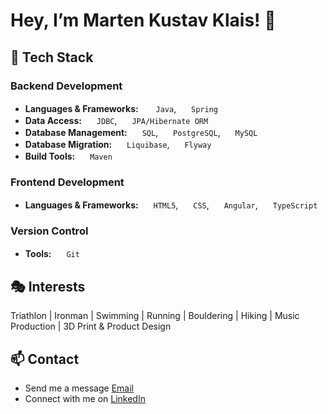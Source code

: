 # Hey, I’m Marten Kustav Klais! 👋

## 🧰 Tech Stack

### Backend Development
* **Languages & Frameworks:**&nbsp;
<img src="https://cdn.jsdelivr.net/gh/devicons/devicon@latest/icons/java/java-original.svg" width="16" height="16"> `Java`,
<img src="https://cdn.jsdelivr.net/gh/devicons/devicon@latest/icons/spring/spring-original.svg" width="16" height="16">  `Spring`
* **Data Access:**
<img src="https://cdn.jsdelivr.net/gh/devicons/devicon@latest/icons/java/java-original.svg" width="16" height="16">  `JDBC`,
<img src="https://cdn.jsdelivr.net/gh/devicons/devicon@latest/icons/hibernate/hibernate-original.svg" width="16" height="16"> `JPA/Hibernate ORM`
* **Database Management:**
<img src="https://cdn.jsdelivr.net/gh/devicons/devicon@latest/icons/azuresqldatabase/azuresqldatabase-original.svg" width="16" height="16"> `SQL`,
<img src="https://cdn.jsdelivr.net/gh/devicons/devicon@latest/icons/postgresql/postgresql-original.svg" width="16" height="16"> `PostgreSQL`,
<img src="https://cdn.jsdelivr.net/gh/devicons/devicon@latest/icons/mysql/mysql-original.svg" width="16" height="16"> `MySQL`
* **Database Migration:**
<img src="https://cdn.jsdelivr.net/gh/devicons/devicon@latest/icons/liquibase/liquibase-original-wordmark.svg" width="16" height="16"> `Liquibase`,
<img src="https://cdn.jsdelivr.net/gh/devicons/devicon@latest/icons/azuresqldatabase/azuresqldatabase-original.svg" width="16" height="16"> `Flyway`
* **Build Tools:**
<img src="https://cdn.jsdelivr.net/gh/devicons/devicon@latest/icons/maven/maven-original.svg"  width="16" height="16"> `Maven`

### Frontend Development
* **Languages & Frameworks:**
<img src="https://cdn.jsdelivr.net/gh/devicons/devicon@latest/icons/html5/html5-original.svg" width="16" height="16"> `HTML5`,
<img src="https://cdn.jsdelivr.net/gh/devicons/devicon@latest/icons/css3/css3-original.svg" width="16" height="16"> `CSS`,
<img src="https://cdn.jsdelivr.net/gh/devicons/devicon@latest/icons/angular/angular-original.svg" width="16" height="16"> `Angular`,
<img src="https://cdn.jsdelivr.net/gh/devicons/devicon@latest/icons/typescript/typescript-original.svg" width="16" height="16"> `TypeScript`
          
### Version Control
* **Tools:**
<img src="https://cdn.jsdelivr.net/gh/devicons/devicon@latest/icons/git/git-original.svg" width="16" height="16"> `Git`

## 🎭 Interests

Triathlon | Ironman | Swimming | Running | Bouldering | Hiking | Music Production | 3D Print & Product Design

## 📫 Contact
* Send me a message [Email](marten.kustav@gmail.com)
* Connect with me on [LinkedIn](https://www.linkedin.com/in/marten-kustav-klais/)


<!---
Mklais/Mklais is a ✨ special ✨ repository because its `README.md` (this file) appears on your GitHub profile.
You can click the Preview link to take a look at your changes.
--->
